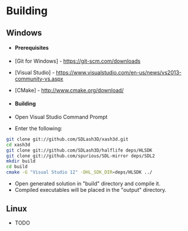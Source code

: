 # Building

## Windows

* #### Prerequisites
* [Git for Windows] - https://git-scm.com/downloads
* [Visual Studio] - https://www.visualstudio.com/en-us/news/vs2013-community-vs.aspx
* [CMake] - http://www.cmake.org/download/


* #### Building
* Open Visual Studio Command Prompt
* Enter the following:
```sh
git clone git://github.com/SDLash3D/xash3d.git
cd xash3d
git clone git://github.com/SDLash3D/halflife deps/HLSDK
git clone git://github.com/spurious/SDL-mirror deps/SDL2
mkdir build
cd build
cmake -G "Visual Studio 12" -DHL_SDK_DIR=deps/HLSDK ../
```
* Open generated solution in "build" directory and compile it. 
* Compiled executables will be placed in the "output" directory.


## Linux

* TODO